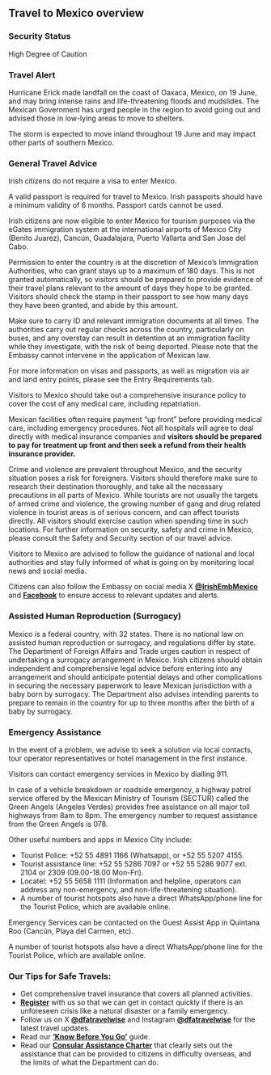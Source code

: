 ## Travel to Mexico overview

### **Security Status**

High Degree of Caution

### **Travel Alert**

Hurricane Erick made landfall on the coast of Oaxaca, Mexico, on 19 June, and may bring intense rains and life-threatening floods and mudslides. The Mexican Government has urged people in the region to avoid going out and advised those in low-lying areas to move to shelters.

The storm is expected to move inland throughout 19 June and may impact other parts of southern Mexico.

### **General Travel Advice**

Irish citizens do not require a visa to enter Mexico.

A valid passport is required for travel to Mexico. Irish passports should have a minimum validity of 6 months. Passport cards cannot be used.

Irish citizens are now eligible to enter Mexico for tourism purposes via the eGates immigration system at the international airports of Mexico City (Benito Juarez), Cancún, Guadalajara, Puerto Vallarta and San Jose del Cabo.

Permission to enter the country is at the discretion of Mexico’s Immigration Authorities, who can grant stays up to a maximum of 180 days. This is not granted automatically, so visitors should be prepared to provide evidence of their travel plans relevant to the amount of days they hope to be granted. Visitors should check the stamp in their passport to see how many days they have been granted, and abide by this amount.

Make sure to carry ID and relevant immigration documents at all times. The authorities carry out regular checks across the country, particularly on buses, and any overstay can result in detention at an immigration facility while they investigate, with the risk of being deported. Please note that the Embassy cannot intervene in the application of Mexican law.

For more information on visas and passports, as well as migration via air and land entry points, please see the Entry Requirements tab.

Visitors to Mexico should take out a comprehensive insurance policy to cover the cost of any medical care, including repatriation.

Mexican facilities often require payment “up front” before providing medical care, including emergency procedures. Not all hospitals will agree to deal directly with medical insurance companies and **visitors should be prepared to pay for treatment up front and then seek a refund from their health insurance provider.**

Crime and violence are prevalent throughout Mexico, and the security situation poses a risk for foreigners. Visitors should therefore make sure to research their destination thoroughly, and take all the necessary precautions in all parts of Mexico. While tourists are not usually the targets of armed crime and violence, the growing number of gang and drug related violence in tourist areas is of serious concern, and can affect tourists directly. All visitors should exercise caution when spending time in such locations. For further information on security, safety and crime in Mexico, please consult the Safety and Security section of our travel advice.

Visitors to Mexico are advised to follow the guidance of national and local authorities and stay fully informed of what is going on by monitoring local news and social media.

Citizens can also follow the Embassy on social media X [**@IrishEmbMexico**](https://twitter.com/IrishEmbMexico?ref_src=twsrc%5Egoogle%7Ctwcamp%5Eserp%7Ctwgr%5Eauthor) and [**Facebook**](https://www.facebook.com/IrishEmbMexico) to ensure access to relevant updates and alerts.

### **Assisted Human Reproduction** (**Surrogacy)**

Mexico is a federal country, with 32 states. There is no national law on assisted human reproduction or surrogacy, and regulations differ by state. The Department of Foreign Affairs and Trade urges caution in respect of undertaking a surrogacy arrangement in Mexico. Irish citizens should obtain independent and comprehensive legal advice before entering into any arrangement and should anticipate potential delays and other complications in securing the necessary paperwork to leave Mexican jurisdiction with a baby born by surrogacy. The Department also advises intending parents to prepare to remain in the country for up to three months after the birth of a baby by surrogacy.

### **Emergency Assistance**

In the event of a problem, we advise to seek a solution via local contacts, tour operator representatives or hotel management in the first instance.

Visitors can contact emergency services in Mexico by dialling 911.

In case of a vehicle breakdown or roadside emergency, a highway patrol service offered by the Mexican Ministry of Tourism (SECTUR) called the Green Angels (Angeles Verdes) provides free assistance on all major toll highways from 8am to 8pm. The emergency number to request assistance from the Green Angels is 078.

Other useful numbers and apps in Mexico City include:

* Tourist Police: +52 55 4891 1166 (Whatsapp), or +52 55 5207 4155.
* Tourist assistance line: +52 55 5286 7097 or +52 55 5286 9077 ext. 2104 or 2309 (09.00-18.00 Mon-Fri).
* Locatel: +52 55 5658 1111 (Information and helpline, operators can address any non-emergency, and non-life-threatening situation).
* A number of tourist hotspots also have a direct WhatsApp/phone line for the Tourist Police, which are available online.

Emergency Services can be contacted on the Guest Assist App in Quintana Roo (Cancún, Playa del Carmen, etc).

A number of tourist hotspots also have a direct WhatsApp/phone line for the Tourist Police, which are available online.

### **Our Tips for Safe Travels:**

* Get comprehensive travel insurance that covers all planned activities.
* [**Register**](https://www.ireland.ie/en/dfa/overseas-travel/citizens-registration/) with us so that we can get in contact quickly if there is an unforeseen crisis like a natural disaster or a family emergency.
* Follow us on X [**@dfatravelwise**](https://www.twitter.com/DFATravelWise) and Instagram [**@dfatravelwise**](https://www.instagram.com/dfatravelwise/) for the latest travel updates.
* Read our [**‘Know Before You Go’**](https://www.ireland.ie/en/dfa/overseas-travel/know-before-you-go/) guide.
* Read our [**Consular Assistance Charter**](https://www.ireland.ie/en/dfa/overseas-travel/assistance-abroad/consular-assistance-charter/) that clearly sets out the assistance that can be provided to citizens in difficulty overseas, and the limits of what the Department can do.